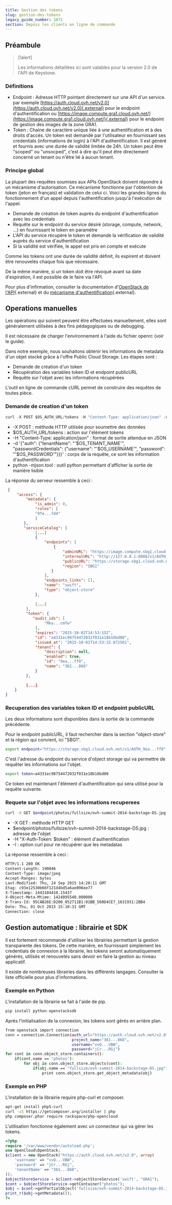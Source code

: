```yaml
---
title: Gestion des tokens
slug: gestion-des-tokens
legacy_guide_number: 1872
section: Depuis les clients en ligne de commande
---
```



## Préambule


> [!alert]
>
> Les informations détaillées ici sont valables pour la version 2.0 de l'API de
> Keystone.
> 


### Définitions
- Endpoint : Adresse HTTP pointant directement sur une API d'un service. par exemple [https://auth.cloud.ovh.net/v2.0](https://auth.cloud.ovh.net/v2.0){.external} pour le endpoint d'authentification ou [https://image.compute.gra1.cloud.ovh.net/](https://image.compute.gra1.cloud.ovh.net/){.external} pour le endpoint de gestion des images de la zone GRA1.
- Token : Chaine de caractère unique liée à une authentification et à des droits d'accès. Un token est demandé par l'utilisateur en fournissant ses credentials (informations de login) à l'API d'authentification. Il est généré et fournis avec une durée de validité limitée de 24h. Un token peut être "scoped" ou "unsocped", c'est à dire qu'il peut être directement concerné un tenant ou n'être lié à aucun tenant.


### Principe global
La plupart des requêtes soumises aux APIs OpenStack doivent répondre à un mécanisme d'autorisation. Ce mécanisme fonctionne par l'obtention de token (jeton en français) et validation de celui ci. Voici les grandes lignes du fonctionnement d'un appel depuis l'authentification jusqu'à l'exécution de l'appel.

- Demande de création de token auprès du endpoint d'authentification avec les credentials
- Requête sur le endpoint du service désiré (storage, compute, network, ...) en fournissant le token en paramètre
- L'API du service récupère le token et demande la vérification de validité auprès du service d'authentification
- Si la validité est vérifiée, le appel est pris en compte et exécute

Comme les tokens ont une durée de validité définit, ils expirent et doivent être renouvelés chaque fois que nécessaire.

De la même manière, si un token doit être révoqué avant sa date d'expiration, il est possible de le faire via l'API.

Pour plus d'infirmation, consulter la documentation d'[OpenStack de l'API](http://docs.openstack.org/api/quick-start/content/){.external} et du [mécanisme d'authentification](http://docs.openstack.org/kilo/install-guide/install/apt/content/keystone-concepts.html){.external}.


## Operations manuelles
Les opérations qui suivent peuvent être effectuées manuellement, elles sont généralement utilisées à des fins pédagogiques ou de debugging.

Il est nécessaire de charger l'environnement à l'aide du fichier openrc (voir le guide).

Dans notre exemple, nous souhaitons obtenir les informations de metadata d'un objet stocké grâce à l'offre Public Cloud Storage. Les étapes sont :

- Demande de création d'un token
- Récupération des variables token ID et endpoint publicURL
- Requête sur l'objet avec les informations récupérées

L'outil en ligne de commande cURL permet de construire des requêtes de toutes pièce.


### Demande de creation d'un token

```python
curl -X POST $OS_AUTH_URL/tokens -H "Content-Type: application/json" -d '{"auth": {"tenantName": "'$OS_TENANT_NAME'", "passwordCredentials": {"username": "'$OS_USERNAME'", "password": "'$OS_PASSWORD'"}}}' | python -mjson.tool
```

- -X POST : méthode HTTP utilisée pour soumettre des données
- $OS_AUTH_URL/tokens : action sur l'élément tokens
- -H "Content-Type: application/json" : format de sortie attendue en JSON
- -d '{"auth": {"tenantName": "'$OS_TENANT_NAME'", "passwordCredentials": {"username": "'$OS_USERNAME'", "password": "'$OS_PASSWORD'"}}}' : corps de la requête, ce sont les information d'authentification
- python -mjson.tool : outil python permettant d'afficher la sortie de manière lisible

La réponse du serveur ressemble à ceci :


```json
 {
     "access": {
         "metadata": {
             "is_admin": 0,
             "roles": [
             "9fe...fd4"
             ]
        },
        "serviceCatalog": [
             [...]
             {
                 "endpoints": [
                     {
                         "adminURL": "https://image.compute.sbg1.cloud.ovh.net/",
                         "internalURL": "http://127.0.0.1:8888/v1/AUTH_9ea...ff0",
                         "publicURL": "https://storage.sbg1.cloud.ovh.net/v1/AUTH_9ea...ff0",
                         "region": "SBG1"
                    }
                 ],
                 "endpoints_links": [],
                 "name": "swift",
                 "type": "object-store"
             },
 
             [...]
         ],
         "token": {
            "audit_ids": [
                 "Mka...cmTw"
             ],
             "expires": "2015-10-02T14:53:15Z",
             "id": "a4331ec98754472032f031e18b16bd00",
             "issued_at": "2015-10-01T14:53:15.072501",
             "tenant": {
                 "description": null,
                 "enabled": true,
                 "id": "9ea...ff0",
                 "name": "361...868"
             }
         },
 
         [...]
    }
}
```


### Recuperation des variables token ID et endpoint publicURL
Les deux informations sont disponibles dans la sortie de la commande précédente.

Pour le endpoint publicURL, il faut rechercher dans la section "object-store" et la région qui convient, ici "SBG1".


```bash
export endpoint="https://storage.sbg1.cloud.ovh.net/v1/AUTH_9ea...ff0"
```

C'est l'adresse du endpoint du service d'object storage qui va permettre de requêter les informations sur l'objet.


```bash
export token=a4331ec98754472032f031e18b16bd00
```

Ce token est maintenant l'élément d'authentification qui sera utilisé pour la requête suivante.


### Requete sur l'objet avec les informations recuperees

```bash
curl -X GET $endpoint/photos/fullsize/ovh-summit-2014-backstage-DS.jpg -H "X-Auth-Token: $token" -I
```

- -X GET : méthode HTTP GET
- $endpoint/photos/fullsize/ovh-summit-2014-backstage-DS.jpg : adresse de l'objet
- -H "X-Auth-Token: $token" : élément d'authentification
- -I : option curl pour ne récupérer que les metadatas

La réponse ressemble à ceci :


```bash
HTTP/1.1 200 OK
Content-Length: 190046
Content-Type: image/jpeg
Accept-Ranges: bytes
Last-Modified: Thu, 24 Sep 2015 14:20:11 GMT
Etag: c93e12530b66f121d4bd5a6ae096ee77
X-Timestamp: 1443104410.15437
X-Object-Meta-Mtime: 1424095540.000000
X-Trans-Id: 95CAB26E:D200_052711B1:01BB_560D4CE7_1631931:2BB4
Date: Thu, 01 Oct 2015 15:10:31 GMT
Connection: close
```


## Gestion automatique &#58; librairie et SDK
Il est fortement recommandé d'utiliser les librairies permettant la gestion transparente des tokens. De cette manière, en fournissant simplement les credentials de connexion à la librairie, les tokens seront automatiquement générés, utilisés et renouvelés sans devoir en faire la gestion au niveau applicatif.

Il existe de nombreuses librairies dans les différents langages. Consulter la liste officielle pour plus d'informations.


### Exemple en Python
L'installation de la librairie se fait à l'aide de pip.


```python
pip install python-openstacksdk
```

Après l'initialisation de la connexion, les tokens sont gérés en arrière plan.


```bash
from openstack import connection
conn = connection.Connection(auth_url="https://auth.cloud.ovh.net/v2.0",
                             project_name="361...868",
                             username="vvQ...VBW",
                             password="jCr...RGj")
for cont in conn.object_store.containers():
    if(cont.name == "photos"):
        for obj in conn.object_store.objects(cont):
            if(obj.name == "fullsize/ovh-summit-2014-backstage-DS.jpg"):
                print conn.object_store.get_object_metadata(obj)
```


### Exemple en PHP

L'installation de la librairie require php-curl et composer.


```bash
apt-get install php5-curl
curl -sS https://getcomposer.org/installer | php
php composer.phar require rackspace/php-opencloud
```

L'utilisation fonctionne également avec un connecteur qui va gérer les tokens.


```php
<?php
require '/var/www/vendor/autoload.php';
use OpenCloud\OpenStack;
$client = new OpenStack("https://auth.cloud.ovh.net/v2.0", array(
    'username' => "vvQ...VBW",
    'password' => "jCr...RGj",
    'tenantName' => "361...868",
));
$objectStoreService = $client->objectStoreService('swift', "GRA1");
$cont = $objectStoreService->getContainer("photos");
$obj = $cont->getPartialObject('fullsize/ovh-summit-2014-backstage-DS.jpg');
print_r($obj->getMetadata());
?>
```